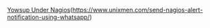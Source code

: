 [Yowsup Under Nagios](https://www.unixmen.com/send-nagios-alert-notification-using-whatsapp/)(https://www.unixmen.com/send-nagios-alert-notification-using-whatsapp/)